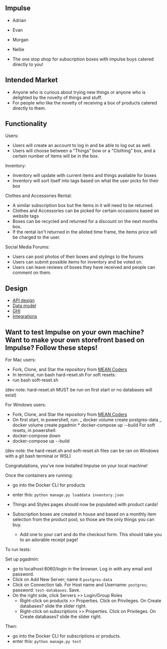 ## Impulse

- Adrian
- Evan
- Morgan
- Nellie

- The one stop shop for subscription boxes with impulse buys catered directly to you!

## Intended Market

- Anyone who is curious about trying new things or anyone who is delighted by the novelty of things and stuff.
- For people who like the novelty of receiving a box of products catered directly to them.

## Functionality

Users:

- Users will create an account to log in and be able to log out as well.
- Users will choose between a "Things" bow or a "Clothing" box, and a certain number of items will be in the box.

Inventory:

- Inventory will update with current items and things available for boxes
- Inventory will sort itself into tags based on what the user picks for their box

Clothes and Accessories Rental:

- A similar subscription box but the items in it will need to be returned.
- Clothes and Accessories can be picked for certain occasions based on website tags
- Boxes can be recycled and returned for a discount on the next months box.
- If the rental isn't returned in the alloted time frame, the items price will be charged to the user.

Social Media Forums:

- Users can post photos of their boxes and stylings to the forums
- Users can submit possible items for inventory and be voted on.
- Users can leave reviews of boxes they have received and people can comment on them.

## Design

- [API design](docs/apis.md)
- [Data model](docs/data-model.md)
- [GHI](docs/ghi.md)
- [Integrations](docs/integrations.md)

## Want to test Impulse on your own machine? Want to make your own storefront based on Impulse? Follow these steps!

For Mac users:

- Fork, Clone, and Star the repository from [MEAN Coders](https://gitlab.com/mean-coders/module-three-project)
- In terminal, run bash hard-reset.sh
  For soft resets:
- run bash soft-reset.sh

(dev note: hard-reset.sh MUST be run on first start or no databases will exist)

For Windows users:

- Fork, Clone, and Star the repository from [MEAN Coders](https://gitlab.com/mean-coders/module-three-project)
- On first start, in powershell, run:
  _ docker volume create postgres-data
  _ docker volume create pgadmin \* docker-compose up --build
  For soft resets, in powershell:
- docker-compose down
- docker-compose up --build

(dev note: the hard-reset.sh and soft-reset.sh files can be ran on Windows with a git bash terminal or WSL)

Congratulations, you've now installed Impulse on your local machine!


Once the containers are running:

- go into the Docker CLI for products
- enter this: `python manage.py loaddata inventory.json`
- Things and Styles pages should now be populated with product cards!

- Subscription boxes are created in house and based on a monthly item selection from the product pool, so those are the only things you can buy.
  - Add one to your cart and do the checkout form. This should take you to an adorable receipt page!


To run tests:

Set up pgadmin:
- go to localhost:8060/login in the browser. Log in with any email and password.
- Click on Add New Server; name it `postgres-data`
- Click on Connection tab. For Host name and Username: `postgres`; password: `test-databases`. Save.
- On the right side, click Servers >> Login/Group Roles
  - Right-click on products >> Properties. Click on Privileges. On Create databases? slide the slider right.
  - Right-click on subscriptions >> Properties. Click on Privileges. On Create databases? slide the slider right.

Then:
- go into the Docker CLI for subscriptions or products.
- enter this: `python manage.py test`

